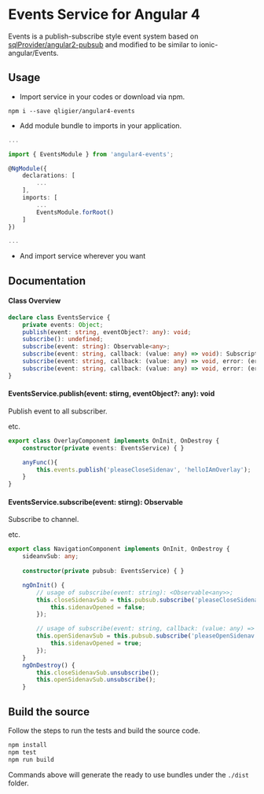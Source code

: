 # Events Service for Angular 4

Events is a publish-subscribe style event system based on [sqlProvider/angular2-pubsub](https://github.com/sqlProvider/angular2-pubsub/tree/Angular-v4.0.0) and modified to be similar to ionic-angular/Events.

## Usage
 - Import service in your codes or download via npm.

`npm i --save qligier/angular4-events`

 - Add module bundle to imports in your application.
```typescript
...

import { EventsModule } from 'angular4-events';

@NgModule({
	declarations: [
		...
	],
	imports: [
		...
		EventsModule.forRoot()
	]
})

...
```
 - And import service wherever you want

## Documentation

#### Class Overview

```typescript
declare class EventsService {
	private events: Object;
	publish(event: string, eventObject?: any): void;
	subscribe(): undefined;
	subscribe(event: string): Observable<any>;
	subscribe(event: string, callback: (value: any) => void): Subscription;
	subscribe(event: string, callback: (value: any) => void, error: (error: any) => void): Subscription;
	subscribe(event: string, callback: (value: any) => void, error: (error: any) => void, complete: () => void): Subscription;
}
```

#### EventsService.publish(event: stirng, eventObject?: any): void
	
Publish event to all subscriber.

etc.
```typescript
export class OverlayComponent implements OnInit, OnDestroy {
	constructor(private events: EventsService) { }

	anyFunc(){
		this.events.publish('pleaseCloseSidenav', 'helloIAmOverlay');
	}
}
```

#### EventsService.subscribe(event: stirng): Observable<any>

Subscribe to channel. 

etc.
```typescript
export class NavigationComponent implements OnInit, OnDestroy {
	sideanvSub: any;
	
	constructor(private pubsub: EventsService) { }

	ngOnInit() {
		// usage of subscribe(event: string): <Observable<any>>;
		this.closeSidenavSub = this.pubsub.subscribe('pleaseCloseSidenav').subscribe((from) => {
			this.sidenavOpened = false;
		});

		// usage of subscribe(event: string, callback: (value: any) => void, error?: (error: any) => void, complete?: () => void): Subscription;
		this.openSidenavSub = this.pubsub.subscribe('pleaseOpenSidenav', (from) => {
			this.sidenavOpened = true;
		});
	}
	ngOnDestroy() {
		this.closeSidenavSub.unsubscribe();
		this.openSidenavSub.unsubscribe();
	}
```


## Build the source

Follow the steps to run the tests and build the source code.
```sh
npm install
npm test
npm run build
```
Commands above will generate the ready to use bundles under the `./dist` folder.